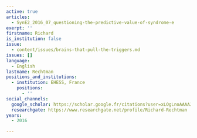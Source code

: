 ```yaml
---
active: true
articles:
  - SynE2_2016_07_questioning-the-predictive-value-of-syndrome-e
exerpt: ''
firstname: Richard
is_institution: false
issue:
  - content/issues/brains-that-pull-the-triggers.md
issues: []
language:
  - English
lastname: Rechtman
positions_and_institutions:
  - institution: EHESS, France
    positions:
      - ''
social_channels:
  google_scholar: https://scholar.google.fr/citations?user=xLOgLnoAAAAJ&hl=fr
  researchgate: https://www.researchgate.net/profile/Richard-Rechtman
years:
  - 2016

---
```

